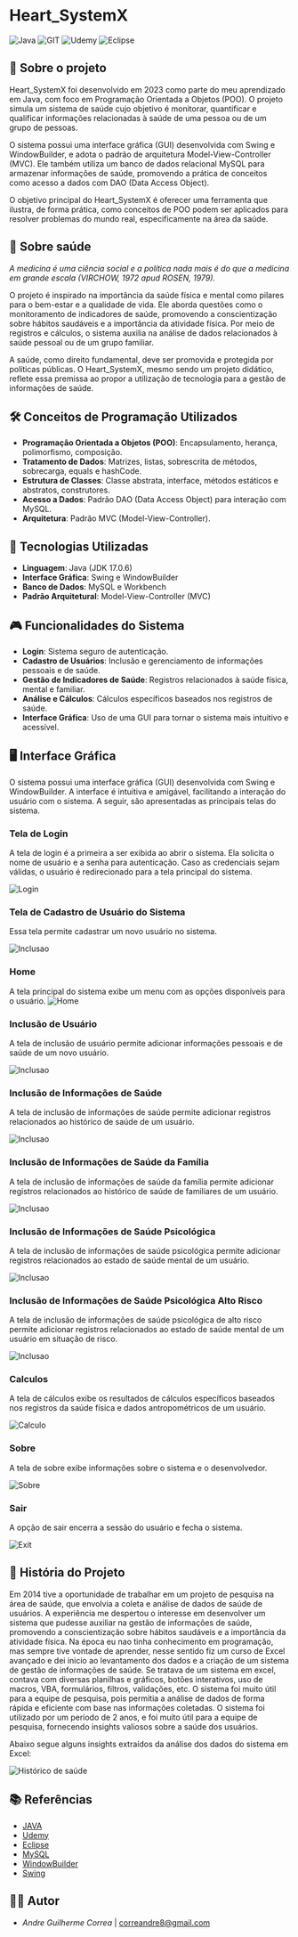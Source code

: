 # Heart_SystemX

![Java](https://img.shields.io/badge/java-000.svg?style=for-the-badge&logo=openjdk&logoColor=white) 
![GIT](https://img.shields.io/badge/git-000.svg?style=for-the-badge&logo=git&logoColor=white)
![Udemy](https://img.shields.io/badge/udemy-000.svg?style=for-the-badge&logo=udemy&logoColor=white)
![Eclipse](https://img.shields.io/badge/eclipse-000.svg?style=for-the-badge&logo=eclipse&logoColor=white)

## 📌 Sobre o projeto

Heart_SystemX foi desenvolvido em 2023 como parte do meu aprendizado em Java, com foco em Programação Orientada a Objetos (POO). O projeto simula um sistema de saúde cujo objetivo é monitorar, quantificar e qualificar informações relacionadas à saúde de uma pessoa ou de um grupo de pessoas.

O sistema possui uma interface gráfica (GUI) desenvolvida com Swing e WindowBuilder, e adota o padrão de arquitetura Model-View-Controller (MVC). Ele também utiliza um banco de dados relacional MySQL para armazenar informações de saúde, promovendo a prática de conceitos como acesso a dados com DAO (Data Access Object).

O objetivo principal do Heart_SystemX é oferecer uma ferramenta que ilustra, de forma prática, como conceitos de POO podem ser aplicados para resolver problemas do mundo real, especificamente na área da saúde.

## 🧬 Sobre saúde

*A medicina é uma ciência social e a política nada mais é do que a medicina em grande escala (VIRCHOW, 1972 apud ROSEN, 1979).*

O projeto é inspirado na importância da saúde física e mental como pilares para o bem-estar e a qualidade de vida. Ele aborda questões como o monitoramento de indicadores de saúde, promovendo a conscientização sobre hábitos saudáveis e a importância da atividade física. Por meio de registros e cálculos, o sistema auxilia na análise de dados relacionados à saúde pessoal ou de um grupo familiar.

A saúde, como direito fundamental, deve ser promovida e protegida por políticas públicas. O Heart_SystemX, mesmo sendo um projeto didático, reflete essa premissa ao propor a utilização de tecnologia para a gestão de informações de saúde.

## 🛠️ Conceitos de Programação Utilizados

- **Programação Orientada a Objetos (POO)**: Encapsulamento, herança, polimorfismo, composição.
- **Tratamento de Dados**: Matrizes, listas, sobrescrita de métodos, sobrecarga, equals e hashCode.
- **Estrutura de Classes**: Classe abstrata, interface, métodos estáticos e abstratos, construtores.
- **Acesso a Dados**: Padrão DAO (Data Access Object) para interação com MySQL.
- **Arquitetura**: Padrão MVC (Model-View-Controller).

## 🚀 Tecnologias Utilizadas

- **Linguagem**: Java (JDK 17.0.6)
- **Interface Gráfica**: Swing e WindowBuilder
- **Banco de Dados**: MySQL e Workbench
- **Padrão Arquitetural**: Model-View-Controller (MVC)

## 🎮 Funcionalidades do Sistema

- **Login**: Sistema seguro de autenticação.
- **Cadastro de Usuários**: Inclusão e gerenciamento de informações pessoais e de saúde.
- **Gestão de Indicadores de Saúde**: Registros relacionados à saúde física, mental e familiar.
- **Análise e Cálculos**: Cálculos específicos baseados nos registros de saúde.
- **Interface Gráfica**: Uso de uma GUI para tornar o sistema mais intuitivo e acessível.

## 🖥️ Interface Gráfica

O sistema possui uma interface gráfica (GUI) desenvolvida com Swing e WindowBuilder. A interface é intuitiva e amigável, facilitando a interação do usuário com o sistema. A seguir, são apresentadas as principais telas do sistema.

### **Tela de Login**

A tela de login é a primeira a ser exibida ao abrir o sistema. Ela solicita o nome de usuário e a senha para autenticação. Caso as credenciais sejam válidas, o usuário é redirecionado para a tela principal do sistema.

![Login](img/login.png)

### **Tela de Cadastro de Usuário do Sistema**

Essa tela permite cadastrar um novo usuário no sistema. 

![Inclusao](img/includes.png)

### **Home**

A tela principal do sistema exibe um menu com as opções disponíveis para o usuário. 
![Home](img/home.png)

### **Inclusão de Usuário**

A tela de inclusão de usuário permite adicionar informações pessoais e de saúde de um novo usuário. 

![Inclusao](img/includeUser.png)

### **Inclusão de Informações de Saúde**

A tela de inclusão de informações de saúde permite adicionar registros relacionados ao histórico de saúde de um usuário. 

![Inclusao](img/includeHSaude.png)

### **Inclusão de Informações de Saúde da Família**

A tela de inclusão de informações de saúde da família permite adicionar registros relacionados ao histórico de saúde de familiares de um usuário.

![Inclusao](img/includeHSaudeFamilia.png)

### **Inclusão de Informações de Saúde Psicológica**

A tela de inclusão de informações de saúde psicológica permite adicionar registros relacionados ao estado de saúde mental de um usuário. 

![Inclusao](img/includeHSaudePsico.png)

### **Inclusão de Informações de Saúde Psicológica Alto Risco**

A tela de inclusão de informações de saúde psicológica de alto risco permite adicionar registros relacionados ao estado de saúde mental de um usuário em situação de risco. 

![Inclusao](img/includeHSaudePsicoAR.png)

### **Calculos**

A tela de cálculos exibe os resultados de cálculos específicos baseados nos registros da saúde física e dados antropométricos de um usuário.

![Calculo](img/calculo.png)

### **Sobre**

A tela de sobre exibe informações sobre o sistema e o desenvolvedor.

![Sobre](img/about.png)

### **Sair**

A opção de sair encerra a sessão do usuário e fecha o sistema.

![Exit](img/exit.png)

## 🧭 História do Projeto

Em 2014 tive a oportunidade de trabalhar em um projeto de pesquisa na área de saúde, que envolvia a coleta e análise de dados de saúde de usuários. A experiência me despertou o interesse em desenvolver um sistema que pudesse auxiliar na gestão de informações de saúde, promovendo a conscientização sobre hábitos saudáveis e a importância da atividade física. Na época eu nao tinha conhecimento em programação, mas sempre tive vontade de aprender, nesse sentido fiz um curso de Excel avançado e dei inicio ao levantamento dos dados e a criação de um sistema de gestão de informações de saúde. Se tratava de um sistema em excel, contava com diversas planilhas e gráficos, botões interativos, uso de macros, VBA, formulários, filtros, validações, etc. O sistema foi muito útil para a equipe de pesquisa, pois permitia a análise de dados de forma rápida e eficiente com base nas informações coletadas. O sistema foi utilizado por um período de 2 anos, e foi muito útil para a equipe de pesquisa, fornecendo insights valiosos sobre a saúde dos usuários.

Abaixo segue alguns insights extraídos da análise dos dados do sistema em Excel:
 
![Histórico de saúde](img/graficoSaude.png)

## 📚 Referências

- [JAVA](https://www.w3schools.com/java/java_ref_reference.asp)
- [Udemy](https://www.udemy.com/course/java-curso-completo/)
- [Eclipse](https://www.eclipse.org/)
- [MySQL](https://www.mysql.com/)
- [WindowBuilder](https://www.eclipse.org/windowbuilder/)
- [Swing](https://docs.oracle.com/javase/7/docs/api/javax/swing/package-summary.html)

## 👩‍💻 Autor

- *Andre Guilherme Correa* | [correandre8@gmail.com](mailto:correandre8@gmail.com)
